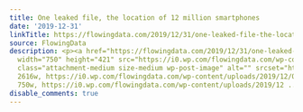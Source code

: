 ```yaml
---
title: One leaked file, the location of 12 million smartphones
date: '2019-12-31'
linkTitle: https://flowingdata.com/2019/12/31/one-leaked-file-the-location-of-12-million-smartphones/
source: FlowingData
description: <p><a href="https://flowingdata.com/2019/12/31/one-leaked-file-the-location-of-12-million-smartphones/"><img
  width="750" height="421" src="https://i0.wp.com/flowingdata.com/wp-content/uploads/2019/12/One-nation-tracked.png?fit=750%2C421&amp;ssl=1"
  class="attachment-medium size-medium wp-post-image" alt="" srcset="https://i0.wp.com/flowingdata.com/wp-content/uploads/2019/12/One-nation-tracked.png?w=2616&amp;ssl=1
  2616w, https://i0.wp.com/flowingdata.com/wp-content/uploads/2019/12/One-nation-tracked.png?resize=750%2C421&amp;ssl=1
  750w, https://i0.wp.com/flowingdata.com/wp-content/uploads/2019/12 ...
disable_comments: true
---
```

<p><a href="https://flowingdata.com/2019/12/31/one-leaked-file-the-location-of-12-million-smartphones/"><img width="750" height="421" src="https://i0.wp.com/flowingdata.com/wp-content/uploads/2019/12/One-nation-tracked.png?fit=750%2C421&amp;ssl=1" class="attachment-medium size-medium wp-post-image" alt="" srcset="https://i0.wp.com/flowingdata.com/wp-content/uploads/2019/12/One-nation-tracked.png?w=2616&amp;ssl=1 2616w, https://i0.wp.com/flowingdata.com/wp-content/uploads/2019/12/One-nation-tracked.png?resize=750%2C421&amp;ssl=1 750w, https://i0.wp.com/flowingdata.com/wp-content/uploads/2019/12 ...